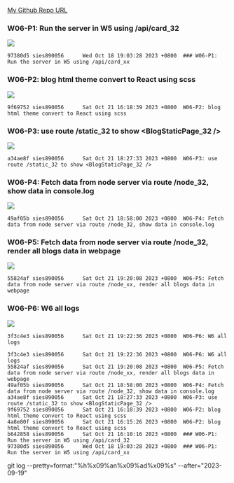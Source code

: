 [My Github Repo URL](https://github.com/sies890056/1121-wp1-demo-211418032/tree/main)

### W06-P1: Run the server in W5 using /api/card_32

![](w06-p1.png)

```
97380d5 sies890056      Wed Oct 18 19:03:28 2023 +0800  ### W06-P1: Run the server in W5 using /api/card_xx
```
### W06-P2: blog html theme convert to React using scss

![](w06-p2.png)

```
9f69752 sies890056      Sat Oct 21 16:18:39 2023 +0800  W06-P2: blog html theme convert to React using scss
```
### W06-P3: use route /static_32 to show <BlogStaticPage_32 />

![](w06-p3.png)

```
a34ae8f sies890056      Sat Oct 21 18:27:33 2023 +0800  W06-P3: use route /static_32 to show <BlogStaticPage_32 />

```

###  W06-P4: Fetch data from node server via route /node_32, show data in console.log

![](w06-p4.png)

```
49af05b sies890056      Sat Oct 21 18:58:00 2023 +0800  W06-P4: Fetch data from node server via route /node_32, show data in console.log

```

### W06-P5: Fetch data from node server via route /node_32, render all blogs data in webpage
 
![](w06-p5.png)


```
55824af sies890056      Sat Oct 21 19:20:08 2023 +0800  W06-P5: Fetch data from node server via route /node_xx, render all blogs data in webpage

```
### W06-P6: W6 all logs

![](w06-p6.png)


```
3f3c4e3 sies890056      Sat Oct 21 19:22:36 2023 +0800  W06-P6: W6 all logs

```

```
3f3c4e3 sies890056      Sat Oct 21 19:22:36 2023 +0800  W06-P6: W6 all logs
55824af sies890056      Sat Oct 21 19:20:08 2023 +0800  W06-P5: Fetch data from node server via route /node_xx, render all blogs data in webpage
49af05b sies890056      Sat Oct 21 18:58:00 2023 +0800  W06-P4: Fetch data from node server via route /node_32, show data in console.log
a34ae8f sies890056      Sat Oct 21 18:27:33 2023 +0800  W06-P3: use route /static_32 to show <BlogStaticPage_32 />
9f69752 sies890056      Sat Oct 21 16:18:39 2023 +0800  W06-P2: blog html theme convert to React using scss
4a8e80f sies890056      Sat Oct 21 16:15:26 2023 +0800  W06-P2: blog html theme convert to React using scss
b642858 sies890056      Sat Oct 21 16:10:16 2023 +0800  ### W06-P1: Run the server in W5 using /api/card_32
97380d5 sies890056      Wed Oct 18 19:03:28 2023 +0800  ### W06-P1: Run the server in W5 using /api/card_xx

```
git log --pretty=format:"%h%x09%an%x09%ad%x09%s" --after="2023-09-19"